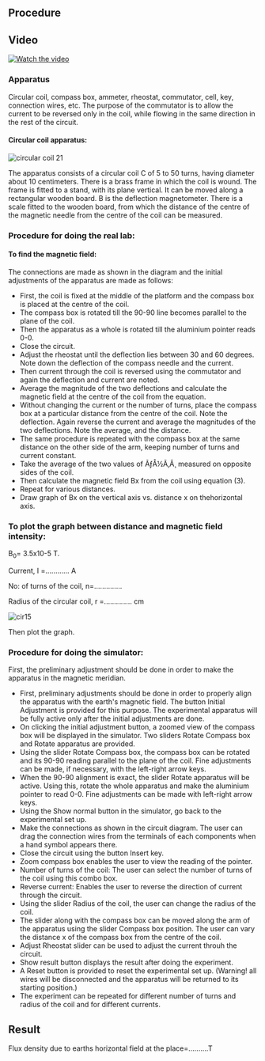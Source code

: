 ## Procedure

## Video
<a href="https://youtu.be/nTUclQrwW1o" target="_blank">[![Watch the video](https://i.ytimg.com/an_webp/nTUclQrwW1o/mqdefault_6s.webp?du=3000&sqp=CLCU58AG&rs=AOn4CLDgoppnFEEkq5z4LHnFAnMAkW2pnw)]()</a>


### Apparatus
Circular coil, compass box, ammeter, rheostat, commutator, cell, key, connection wires, etc. The purpose of the commutator is to allow the current to be reversed only in the coil, while flowing in the same direction in the rest of the circuit. 

####  Circular coil apparatus: 

![circular coil 21](https://github.com/user-attachments/assets/61934cbb-a63d-43a4-86d1-f980d34b6e7b)

The apparatus consists of a circular coil C of 5 to 50 turns, having diameter about 10 centimeters. There is a brass frame in which the coil is wound. The frame is fitted to a stand, with its plane vertical. It can be moved along a rectangular wooden board. B is the deflection magnetometer. There is a scale fitted to the wooden board, from which the distance of the centre of the magnetic needle from the centre of the coil can be measured.


### Procedure for doing the real lab:

#### To find the magnetic field:
The connections are made as shown in the diagram and the initial adjustments of the apparatus are made as follows:

<ul>
<li>First, the coil is fixed at the middle of the platform and the compass box is placed at the centre of the coil.</li>
<li>The compass box is rotated till the 90-90 line becomes parallel to the plane of the coil.</li>
<li>Then the apparatus as a whole is rotated till the aluminium pointer reads 0-0.</li>
<li>Close the circuit.</li>
<li>Adjust the rheostat until the deflection lies between 30 and 60 degrees. Note down the deflection of the compass needle and the current.</li>
<li>Then current through the coil is reversed using the commutator and again the deflection and current are noted.</li>
<li>Average the magnitude of the two deflections and calculate the magnetic field at the centre of the coil from the equation.</li>
<li>Without changing the current or the number of turns,  place the compass box at a particular distance from the centre of the coil. Note the deflection. Again reverse the current and average the magnitudes of the two deflections. Note the average, and the distance.</li>
<li>The same procedure is repeated with the compass box at the same distance on the other side of the arm, keeping number of turns and current constant.</li>
<li>Take the average of the two values of ÃƒÅ½Ã‚Â¸ measured on opposite sides of the coil.</li>
<li>Then calculate the magnetic field Bx from the coil using equation (3).</li>
<li>Repeat for various distances.</li>
<li>Draw graph of Bx on the vertical axis vs. distance x on thehorizontal axis.</li>
</ul>

### To plot the graph between distance and magnetic field intensity:

B<sub>0</sub>= 3.5x10-5 T.

Current, I =............ A

No: of turns of the coil, n=..............

Radius of the circular coil, r =.............. cm


![cir15](https://github.com/user-attachments/assets/78f97969-f428-416a-8ce7-3ace253fee29)

Then plot the graph.

### Procedure for doing the simulator:
First, the preliminary adjustment should be done in order to make the apparatus in the magnetic meridian.
<ul>
<li>First, preliminary adjustments should be done in order to properly align the apparatus with the earth's magnetic field. The button Initial Adjustment is provided for this purpose. The experimental apparatus will be fully active only after the initial adjustments are done.</li>
<li>On clicking the initial adjustment button, a zoomed view of the compass box will be displayed in the simulator. Two sliders Rotate Compass box and Rotate apparatus are provided.</li>
<li>Using the slider Rotate Compass box, the compass box can be rotated and its 90-90 reading parallel to the plane of the coil. Fine adjustments can be made, if necessary, with the left-right arrow keys. </li>
<li>When the 90-90 alignment is exact, the slider Rotate apparatus will be active. Using this, rotate the whole apparatus and make the aluminium pointer to read 0-0. Fine adjustments can be made with left-right arrow keys.</li>
<li>Using the Show normal button in the simulator, go back to the experimental set up.</li>
<li>Make the connections as shown in the circuit diagram. The user can drag the connection wires from the terminals of each components when a hand symbol appears there.</li>
<li>Close  the circuit using the button Insert key.</li>
<li>Zoom compass box enables the user to view the reading of the pointer.</li>
<li>Number of turns of the coil: The user can select the number of turns of the coil using this combo box. </li>
<li>Reverse current: Enables the user to reverse the direction of current through the circuit.</li>
<li>Using the slider Radius of the coil, the user can change the radius of the coil.</li>
<li>The slider along with the compass box can be moved along the arm of the apparatus using the slider Compass box position. The user can vary the distance  x of the compass box from the centre of the coil. </li>
<li>Adjust Rheostat slider can be used to adjust the current throuh the circuit.</li>
<li>Show result button displays the result after doing the experiment.</li>
<li>A Reset button is provided to reset the experimental set up.  (Warning! all wires will be disconnected and the apparatus will be returned to its starting position.)</li>
<li>The experiment can be repeated for different number of turns and radius of the coil and for different currents.</li>
</ul>

## Result

Flux density due to earths horizontal field at the place=..........T

